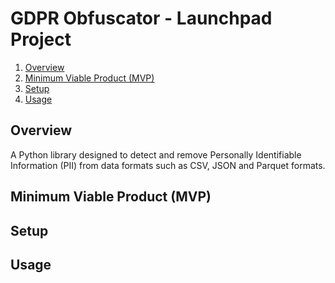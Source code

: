 # GDPR Obfuscator - Launchpad Project

1. [Overview](#overview)
2. [Minimum Viable Product (MVP)](#minimum-viable-product-mvp)
3. [Setup](#setup)
4. [Usage](#usage)

## Overview

A Python library designed to detect and remove Personally Identifiable Information (PII) from data formats such as CSV, JSON and Parquet formats.

## Minimum Viable Product (MVP)



## Setup

## Usage
